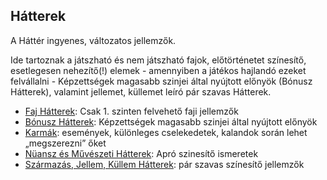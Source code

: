 ## Hátterek

<!-- tag: hatter__fortely -->

A Háttér ingyenes, változatos jellemzők.

Ide tartoznak a játszható és nem játszható fajok, előtörténetet színesítő, esetlegesen nehezítő(!) elemek - amennyiben a játékos hajlandó ezeket felvállalni - Képzettségek magasabb szinjei által nyújtott előnyök (Bónusz Hátterek), valamint jellemet, küllemet leíró pár szavas Hátterek.

- [Faj Hátterek](041_faj_hatterek.md): Csak 1. szinten felvehető faji jellemzők
- [Bónusz Hátterek](042_bonusz_hatterek.md): Képzettségek magasabb szinjei által nyújtott előnyök
- [Karmák](043_karmak.md): események, különleges cselekedetek, kalandok során lehet „megszerezni” őket
- [Nüansz és Művészeti Hátterek](044_nuansz_hatterek.md): Apró szinesítő ismeretek
- [Származás, Jellem, Küllem Hátterek](045_szarmazas_jellem_kullem_hatterek.md): pár szavas színesítő jellemzők
